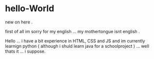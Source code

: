 # hello-World
new on here .

first of all im sorry for my english ... my mothertongue isnt english .

Hello ... i have a bit experience in HTML, CSS and JS and im currently learnign python ( although i shuld learn java for a schoolproject ) ... well thats it ... i suppose.

